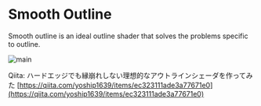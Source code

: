 # Smooth Outline

Smooth outline is an ideal outline shader that solves the problems specific to outline.

![main](https://qiita-user-contents.imgix.net/https%3A%2F%2Fqiita-image-store.s3.ap-northeast-1.amazonaws.com%2F0%2F113595%2F88ecb1a7-75cb-610d-5693-27995fff3979.png?ixlib=rb-1.2.2&auto=format&gif-q=60&q=75&s=ff87ef8ff644597294584ae8cb9b0aff)

Qiita: ハードエッジでも縁崩れしない理想的なアウトラインシェーダを作ってみた
[https://qiita.com/yoship1639/items/ec323111ade3a77671e0](https://qiita.com/yoship1639/items/ec323111ade3a77671e0)